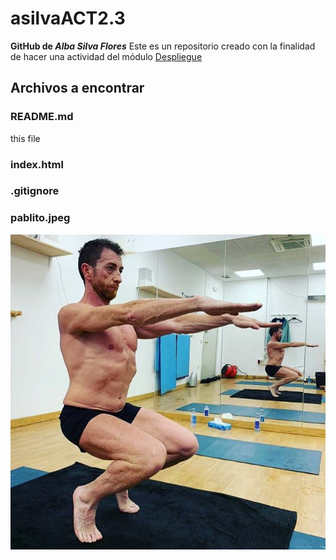 # asilvaACT2.3
**GitHub de _Alba Silva Flores_**
Este es un repositorio creado con la finalidad de hacer una actividad del módulo 
[Despliegue](https://aules.edu.gva.es/fp/course/view.php?id=117670)
## Archivos a encontrar

### README.md
this file
### index.html
### .gitignore
### pablito.jpeg
![alt text](pablito.jpeg)